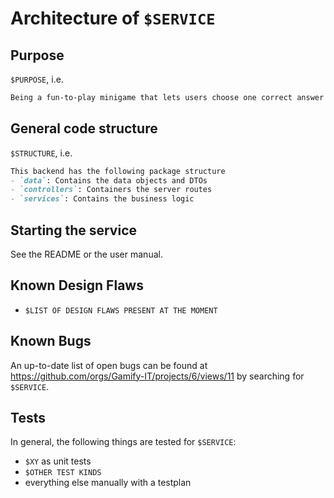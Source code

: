 # Architecture of `$SERVICE`

## Purpose

`$PURPOSE`, i.e.
```md
Being a fun-to-play minigame that lets users choose one correct answer from a bunch of wrong answers
```

## General code structure

`$STRUCTURE`,
i.e.
```md
This backend has the following package structure
- `data`: Contains the data objects and DTOs
- `controllers`: Containers the server routes
- `services`: Contains the business logic
```

## Starting the service

See the README or the user manual.

## Known Design Flaws

- `$LIST OF DESIGN FLAWS PRESENT AT THE MOMENT`

## Known Bugs

An up-to-date list of open bugs can be found at <https://github.com/orgs/Gamify-IT/projects/6/views/11> by searching for `$SERVICE`.

## Tests

In general, the following things are tested for `$SERVICE`:
- `$XY` as unit tests
- `$OTHER TEST KINDS`
- everything else manually with a testplan
